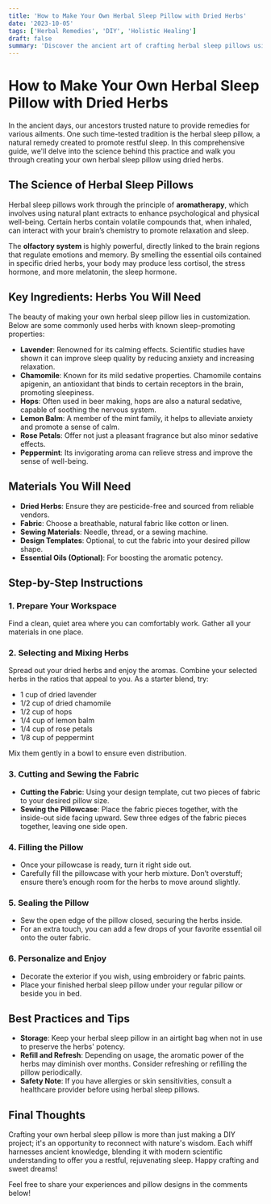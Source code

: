 ```yaml
---
title: 'How to Make Your Own Herbal Sleep Pillow with Dried Herbs'
date: '2023-10-05'
tags: ['Herbal Remedies', 'DIY', 'Holistic Healing']
draft: false
summary: 'Discover the ancient art of crafting herbal sleep pillows using dried herbs. This guide offers scientific insights and step-by-step instructions to help you achieve restorative sleep naturally.'
---
```


# How to Make Your Own Herbal Sleep Pillow with Dried Herbs

In the ancient days, our ancestors trusted nature to provide remedies for various ailments. One such time-tested tradition is the herbal sleep pillow, a natural remedy created to promote restful sleep. In this comprehensive guide, we'll delve into the science behind this practice and walk you through creating your own herbal sleep pillow using dried herbs. 

## The Science of Herbal Sleep Pillows

Herbal sleep pillows work through the principle of **aromatherapy**, which involves using natural plant extracts to enhance psychological and physical well-being. Certain herbs contain volatile compounds that, when inhaled, can interact with your brain’s chemistry to promote relaxation and sleep.

The **olfactory system** is highly powerful, directly linked to the brain regions that regulate emotions and memory. By smelling the essential oils contained in specific dried herbs, your body may produce less cortisol, the stress hormone, and more melatonin, the sleep hormone.

## Key Ingredients: Herbs You Will Need

The beauty of making your own herbal sleep pillow lies in customization. Below are some commonly used herbs with known sleep-promoting properties:

- **Lavender**: Renowned for its calming effects. Scientific studies have shown it can improve sleep quality by reducing anxiety and increasing relaxation.
- **Chamomile**: Known for its mild sedative properties. Chamomile contains apigenin, an antioxidant that binds to certain receptors in the brain, promoting sleepiness.
- **Hops**: Often used in beer making, hops are also a natural sedative, capable of soothing the nervous system.
- **Lemon Balm**: A member of the mint family, it helps to alleviate anxiety and promote a sense of calm.
- **Rose Petals**: Offer not just a pleasant fragrance but also minor sedative effects.
- **Peppermint**: Its invigorating aroma can relieve stress and improve the sense of well-being.

## Materials You Will Need

- **Dried Herbs**: Ensure they are pesticide-free and sourced from reliable vendors.
- **Fabric**: Choose a breathable, natural fabric like cotton or linen.
- **Sewing Materials**: Needle, thread, or a sewing machine.
- **Design Templates**: Optional, to cut the fabric into your desired pillow shape.
- **Essential Oils (Optional)**: For boosting the aromatic potency.

## Step-by-Step Instructions

### 1. Prepare Your Workspace

Find a clean, quiet area where you can comfortably work. Gather all your materials in one place.

### 2. Selecting and Mixing Herbs

Spread out your dried herbs and enjoy the aromas. Combine your selected herbs in the ratios that appeal to you. As a starter blend, try:
- 1 cup of dried lavender
- 1/2 cup of dried chamomile
- 1/2 cup of hops
- 1/4 cup of lemon balm
- 1/4 cup of rose petals
- 1/8 cup of peppermint

Mix them gently in a bowl to ensure even distribution.

### 3. Cutting and Sewing the Fabric

- **Cutting the Fabric**: Using your design template, cut two pieces of fabric to your desired pillow size.
- **Sewing the Pillowcase**: Place the fabric pieces together, with the inside-out side facing upward. Sew three edges of the fabric pieces together, leaving one side open.

### 4. Filling the Pillow

- Once your pillowcase is ready, turn it right side out.
- Carefully fill the pillowcase with your herb mixture. Don’t overstuff; ensure there’s enough room for the herbs to move around slightly.

### 5. Sealing the Pillow

- Sew the open edge of the pillow closed, securing the herbs inside.
- For an extra touch, you can add a few drops of your favorite essential oil onto the outer fabric.

### 6. Personalize and Enjoy

- Decorate the exterior if you wish, using embroidery or fabric paints.
- Place your finished herbal sleep pillow under your regular pillow or beside you in bed.

## Best Practices and Tips

- **Storage**: Keep your herbal sleep pillow in an airtight bag when not in use to preserve the herbs' potency.
- **Refill and Refresh**: Depending on usage, the aromatic power of the herbs may diminish over months. Consider refreshing or refilling the pillow periodically.
- **Safety Note**: If you have allergies or skin sensitivities, consult a healthcare provider before using herbal sleep pillows.

## Final Thoughts

Crafting your own herbal sleep pillow is more than just making a DIY project; it's an opportunity to reconnect with nature's wisdom. Each whiff harnesses ancient knowledge, blending it with modern scientific understanding to offer you a restful, rejuvenating sleep. Happy crafting and sweet dreams!

Feel free to share your experiences and pillow designs in the comments below!